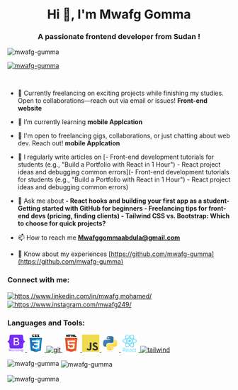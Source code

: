 <h1 align="center">Hi 👋, I'm Mwafg Gomma</h1>
<h3 align="center">A passionate frontend developer from Sudan !</h3>

<p align="left"> <img src="https://komarev.com/ghpvc/?username=mwafg-gumma&label=Profile%20views&color=0e75b6&style=flat" alt="mwafg-gumma" /> </p>

<p align="left"> <a href="https://github.com/ryo-ma/github-profile-trophy"><img src="https://github-profile-trophy.vercel.app/?username=mwafg-gumma" alt="mwafg-gumma" /></a> </p>

<p align="left"> <a href="https://twitter.com/" target="blank"><img src="https://img.shields.io/twitter/follow/?logo=twitter&style=for-the-badge" alt="" /></a> </p>

- 🔭 Currently freelancing on exciting projects while finishing my studies. Open to collaborations—reach out via email or issues! **Front-end website**

- 🌱 I’m currently learning **mobile Applcation**

- 🤝 I'm open to freelancing gigs, collaborations, or just chatting about web dev. Reach out! **mobile Applcation**

- 📝 I regularly write articles on [- Front-end development tutorials for students (e.g., "Build a Portfolio with React in 1 Hour") - React project ideas and debugging common errors](- Front-end development tutorials for students (e.g., "Build a Portfolio with React in 1 Hour") - React project ideas and debugging common errors)

- 💬 Ask me about **- React hooks and building your first app as a student- Getting started with GitHub for beginners - Freelancing tips for front-end devs (pricing, finding clients) - Tailwind CSS vs. Bootstrap: Which to choose for quick projects?**

- 📫 How to reach me **Mwafggommaabdula@gmail.com**

- 📄 Know about my experiences [https://github.com/mwafg-gumma](https://github.com/mwafg-gumma)

<h3 align="left">Connect with me:</h3>
<p align="left">
<a href="https://linkedin.com/in/https //www.linkedin.com/in/mwafg mohamed/" target="blank"><img align="center" src="https://raw.githubusercontent.com/rahuldkjain/github-profile-readme-generator/master/src/images/icons/Social/linked-in-alt.svg" alt="https //www.linkedin.com/in/mwafg mohamed/" height="30" width="40" /></a>
<a href="https://instagram.com/https://www.instagram.com/mwafg249/" target="blank"><img align="center" src="https://raw.githubusercontent.com/rahuldkjain/github-profile-readme-generator/master/src/images/icons/Social/instagram.svg" alt="https://www.instagram.com/mwafg249/" height="30" width="40" /></a>
</p>

<h3 align="left">Languages and Tools:</h3>
<p align="left"> <a href="https://getbootstrap.com" target="_blank" rel="noreferrer"> <img src="https://raw.githubusercontent.com/devicons/devicon/master/icons/bootstrap/bootstrap-plain-wordmark.svg" alt="bootstrap" width="40" height="40"/> </a> <a href="https://www.w3schools.com/css/" target="_blank" rel="noreferrer"> <img src="https://raw.githubusercontent.com/devicons/devicon/master/icons/css3/css3-original-wordmark.svg" alt="css3" width="40" height="40"/> </a> <a href="https://git-scm.com/" target="_blank" rel="noreferrer"> <img src="https://www.vectorlogo.zone/logos/git-scm/git-scm-icon.svg" alt="git" width="40" height="40"/> </a> <a href="https://www.w3.org/html/" target="_blank" rel="noreferrer"> <img src="https://raw.githubusercontent.com/devicons/devicon/master/icons/html5/html5-original-wordmark.svg" alt="html5" width="40" height="40"/> </a> <a href="https://developer.mozilla.org/en-US/docs/Web/JavaScript" target="_blank" rel="noreferrer"> <img src="https://raw.githubusercontent.com/devicons/devicon/master/icons/javascript/javascript-original.svg" alt="javascript" width="40" height="40"/> </a> <a href="https://www.python.org" target="_blank" rel="noreferrer"> <img src="https://raw.githubusercontent.com/devicons/devicon/master/icons/python/python-original.svg" alt="python" width="40" height="40"/> </a> <a href="https://reactjs.org/" target="_blank" rel="noreferrer"> <img src="https://raw.githubusercontent.com/devicons/devicon/master/icons/react/react-original-wordmark.svg" alt="react" width="40" height="40"/> </a> <a href="https://tailwindcss.com/" target="_blank" rel="noreferrer"> <img src="https://www.vectorlogo.zone/logos/tailwindcss/tailwindcss-icon.svg" alt="tailwind" width="40" height="40"/> </a> </p>

<p><img align="left" src="https://github-readme-stats.vercel.app/api/top-langs?username=mwafg-gumma&show_icons=true&locale=en&layout=compact" alt="mwafg-gumma" /></p>

<p>&nbsp;<img align="center" src="https://github-readme-stats.vercel.app/api?username=mwafg-gumma&show_icons=true&locale=en" alt="mwafg-gumma" /></p>

<p><img align="center" src="https://github-readme-streak-stats.herokuapp.com/?user=mwafg-gumma&" alt="mwafg-gumma" /></p>
